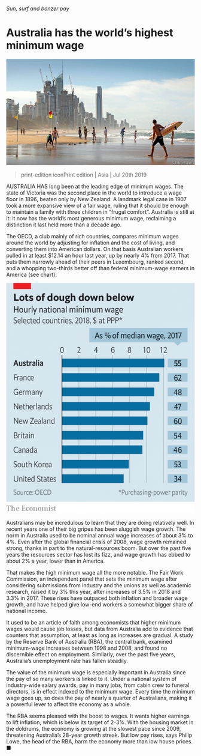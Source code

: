 ###### Sun, surf and bonzer pay

# Australia has the world’s highest minimum wage 

![image](images/20190720_ASP501_0.jpg) 

> print-edition iconPrint edition | Asia | Jul 20th 2019 

AUSTRALIA HAS long been at the leading edge of minimum wages. The state of Victoria was the second place in the world to introduce a wage floor in 1896, beaten only by New Zealand. A landmark legal case in 1907 took a more expansive view of a fair wage, ruling that it should be enough to maintain a family with three children in “frugal comfort”. Australia is still at it: it now has the world’s most generous minimum wage, reclaiming a distinction it last held more than a decade ago. 

The OECD, a club mainly of rich countries, compares minimum wages around the world by adjusting for inflation and the cost of living, and converting them into American dollars. On that basis Australian workers pulled in at least $12.14 an hour last year, up by nearly 4% from 2017. That puts them narrowly ahead of their peers in Luxembourg, ranked second, and a whopping two-thirds better off than federal minimum-wage earners in America (see chart). 

![image](images/20190720_ASC415.png) 

Australians may be incredulous to learn that they are doing relatively well. In recent years one of their big gripes has been sluggish wage growth. The norm in Australia used to be nominal annual wage increases of about 3% to 4%. Even after the global financial crisis of 2008, wage growth remained strong, thanks in part to the natural-resources boom. But over the past five years the resources sector has lost its fizz, and wage growth has ebbed to about 2% a year, lower than in America. 

That makes the high minimum wage all the more notable. The Fair Work Commission, an independent panel that sets the minimum wage after considering submissions from industry and the unions as well as academic research, raised it by 3% this year, after increases of 3.5% in 2018 and 3.3% in 2017. These rises have outpaced both inflation and broader wage growth, and have helped give low-end workers a somewhat bigger share of national income. 

It used to be an article of faith among economists that higher minimum wages would cause job losses, but data from Australia add to evidence that counters that assumption, at least as long as increases are gradual. A study by the Reserve Bank of Australia (RBA), the central bank, examined minimum-wage increases between 1998 and 2008, and found no discernible effect on employment. Similarly, over the past five years, Australia’s unemployment rate has fallen steadily. 

The value of the minimum wage is especially important in Australia since the pay of so many workers is linked to it. Under a national system of industry-wide salary awards, pay in many jobs, from cabin crew to funeral directors, is in effect indexed to the minimum wage. Every time the minimum wage goes up, so does the pay of nearly a quarter of Australians, making it a powerful lever to affect the economy as a whole. 

The RBA seems pleased with the boost to wages. It wants higher earnings to lift inflation, which is below its target of 2-3%. With the housing market in the doldrums, the economy is growing at the slowest pace since 2009, threatening Australia’s 28-year growth streak. But low pay rises, says Philip Lowe, the head of the RBA, harm the economy more than low house prices. ■ 

